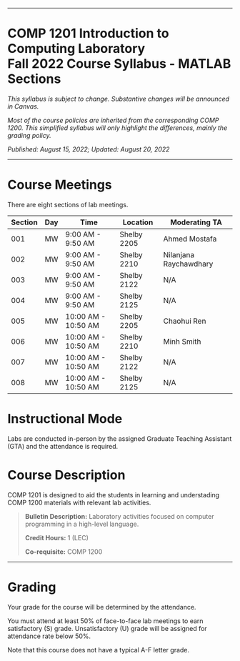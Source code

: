 
---

# COMP 1201 Introduction to Computing Laboratory <br> Fall 2022 Course Syllabus - MATLAB Sections

*This syllabus is subject to change. Substantive changes will be announced in Canvas.*

*Most of the course policies are inherited from the corresponding COMP 1200. This simplified syllabus will only
highlight the differences, mainly the grading policy.*

*Published: August 15, 2022; Updated: August 20, 2022*

---


# Course Meetings

There are eight sections of lab meetings.

Section | Day | Time | Location  | Moderating TA
------- | --- | ---- | --------  | -------------
001     | MW | 9:00 AM - 9:50 AM  | Shelby 2205    | Ahmed Mostafa 
002     | MW | 9:00 AM - 9:50 AM  | Shelby 2210    | Nilanjana Raychawdhary 
003     | MW | 9:00 AM - 9:50 AM  | Shelby 2122    | N/A 
004     | MW | 9:00 AM - 9:50 AM  | Shelby 2125    | N/A 
005     | MW | 10:00 AM - 10:50 AM  | Shelby 2205  | Chaohui Ren 
006     | MW | 10:00 AM - 10:50 AM  | Shelby 2210  | Minh Smith 
007     | MW | 10:00 AM - 10:50 AM  | Shelby 2122  | N/A 
008     | MW | 10:00 AM - 10:50 AM  | Shelby 2125  | N/A 

# Instructional Mode

Labs are conducted in-person by the assigned Graduate Teaching Assistant (GTA) and the attendance is required.

# Course Description

COMP 1201 is designed to aid the students in learning and understading COMP 1200 materials with relevant lab activities.

>**Bulletin Description:**  Laboratory activities focused on computer programming in a high-level language.
>
>**Credit Hours:** 1 (LEC)
>
>**Co-requisite:** COMP 1200



---

# Grading

Your grade for the course will be determined by the attendance.

You must attend at least 50% of face-to-face lab meetings to earn satisfactory (S) grade.
Unsatisfactory (U) grade will be assigned for attendance rate below 50%.

Note that this course does not have a typical A-F letter grade.
